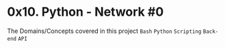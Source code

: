 # 0x10. Python - Network #0
The Domains/Concepts covered in this project `Bash` `Python` `Scripting` `Back-end` `API`
